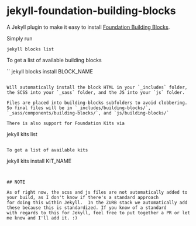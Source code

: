# jekyll-foundation-building-blocks
A Jekyll plugin to make it easy to install [Foundation Building Blocks](http://foundation.zurb.com/building-blocks).

Simply run

```
jekyll blocks list
```

To get a list of available building blocks

``
jekyll blocks install BLOCK_NAME
```

Will automatically install the block HTML in your `_includes` folder, the SCSS into your `_sass` folder, and the JS into your `js` folder.

Files are placed into building-blocks subfolders to avoid clobbering. So final files will be in `_includes/building-blocks/`, `_sass/components/building-blocks/`, and `js/building-blocks/`

There is also support for Foundation Kits via

```
jekyll kits list
```

To get a list of available kits

```
jekyll kits install KIT_NAME
```


## NOTE

As of right now, the scss and js files are not automatically added to your build, as I don't know if there's a standard approach
for doing this within Jekyll.  In the ZURB stack we automatically add these because this is standardized. If you know of a standard
with regards to this for Jekyll, feel free to put together a PR or let me know and I'll add it. :)
